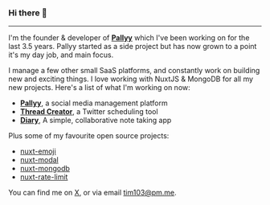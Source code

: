 ### Hi there 👋

---

I'm the founder & developer of **[Pallyy](https://pallyy.com)** which I've been working on for the last 3.5 years. Pallyy started as a side project but has now grown to a point it's my day job, and main focus. 

I manage a few other small SaaS platforms, and constantly work on building new and exciting things. I love working with NuxtJS & MongoDB for all my new projects. Here's a list of what I'm working on now:

- **[Pallyy](https://pallyy.com)**, a social media management platform
- **[Thread Creator](https://threadcreator.com)**, a Twitter scheduling tool
- **[Diary](https://diary.sh)**, A simple, collaborative note taking app

Plus some of my favourite open source projects:

- [nuxt-emoji](https://github.com/timb-103/nuxt-emoji)
- [nuxt-modal](https://github.com/timb-103/nuxt-modal)
- [nuxt-mongodb](https://github.com/timb-103/nuxt-mongodb)
- [nuxt-rate-limit](https://github.com/timb-103/nuxt-rate-limit)

You can find me on [X](https://x.com/timb03), or via email tim103@pm.me.

<!--
**timb-103/timb-103** is a ✨ _special_ ✨ repository because its `README.md` (this file) appears on your GitHub profile.

Here are some ideas to get you started:

- 🔭 I’m currently working on ...
- 🌱 I’m currently learning ...
- 👯 I’m looking to collaborate on ...
- 🤔 I’m looking for help with ...
- 💬 Ask me about ...
- 📫 How to reach me: ...
- 😄 Pronouns: ...
- ⚡ Fun fact: ...
-->
